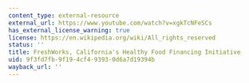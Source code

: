 ```yaml
---
content_type: external-resource
external_url: https://www.youtube.com/watch?v=xgkTcNFeSCs
has_external_license_warning: true
license: https://en.wikipedia.org/wiki/All_rights_reserved
status: ''
title: FreshWorks, California's Healthy Food Financing Initiative
uid: 9f3fd7fb-9f19-4cf4-9393-0d6a7d19394b
wayback_url: ''
---
```

